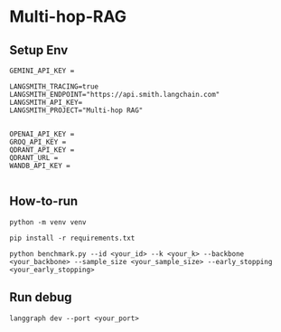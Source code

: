 # Multi-hop-RAG

## Setup Env 

```
GEMINI_API_KEY = 

LANGSMITH_TRACING=true
LANGSMITH_ENDPOINT="https://api.smith.langchain.com"
LANGSMITH_API_KEY=
LANGSMITH_PROJECT="Multi-hop RAG"


OPENAI_API_KEY = 
GROQ_API_KEY = 
QDRANT_API_KEY = 
QDRANT_URL = 
WANDB_API_KEY = 


```


## How-to-run 

```
python -m venv venv

pip install -r requirements.txt

python benchmark.py --id <your_id> --k <your_k> --backbone <your_backbone> --sample_size <your_sample_size> --early_stopping <your_early_stopping> 

```


## Run debug 

```
langgraph dev --port <your_port> 

```


